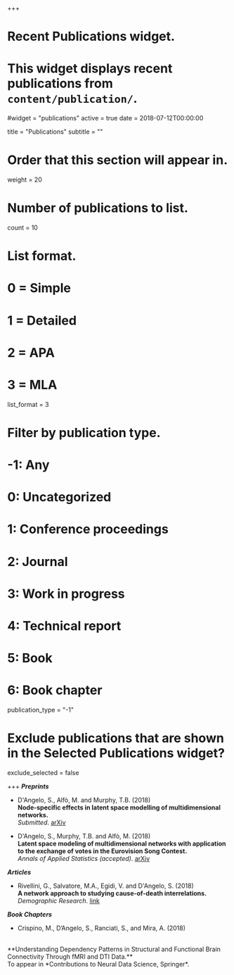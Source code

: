 ﻿+++
# Recent Publications widget.
# This widget displays recent publications from `content/publication/`.
#widget = "publications"
active = true
date = 2018-07-12T00:00:00

title = "Publications"
subtitle = ""

# Order that this section will appear in.
weight = 20

# Number of publications to list.
count = 10

# List format.
#   0 = Simple
#   1 = Detailed
#   2 = APA
#   3 = MLA
list_format = 3

# Filter by publication type.
# -1: Any
#  0: Uncategorized
#  1: Conference proceedings
#  2: Journal
#  3: Work in progress
#  4: Technical report
#  5: Book
#  6: Book chapter
publication_type = "-1"

# Exclude publications that are shown in the Selected Publications widget?
exclude_selected = false

+++
***Preprints***<br>

- D'Angelo, S., Alfò, M. and Murphy, T.B. (2018)
  <br>
**Node-specific effects in latent space modelling of multidimensional networks.**<br>
  *Submitted*. [arXiv](https://arxiv.org/abs/1807.03874)

- D'Angelo, S., Murphy, T.B. and Alfò, M. (2018)
  <br>
**Latent space modeling of multidimensional networks with application to the exchange of votes in the Eurovision Song Contest.**<br>
  *Annals of Applied Statistics (accepted)*. [arXiv](https://arxiv.org/abs/1803.07166)
  
***Articles***<br>

- Rivellini, G., Salvatore, M.A., Egidi, V. and D'Angelo, S. (2018)
  <br>
**A network approach to studying cause-of-death interrelations.**<br>
  *Demographic Research*. [link](https://www.demographic-research.org/volumes/vol38/16/default.html)
 
***Book Chapters***<br>

- Crispino, M., D’Angelo, S., Ranciati, S., and Mira, A. (2018)
 <br>
**Understanding Dependency Patterns in Structural and Functional Brain Connectivity Through fMRI and DTI Data.**<br>
 To appear in *Contributions to Neural Data Science, Springer*.
  